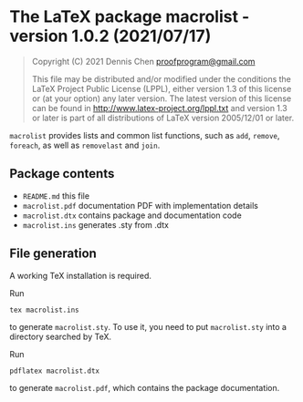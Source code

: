 # The LaTeX package macrolist - version 1.0.2 (2021/07/17)

> Copyright (C) 2021 Dennis Chen <proofprogram@gmail.com>
>
> This file may be distributed and/or modified under
> the conditions the LaTeX Project Public License (LPPL),
> either version 1.3 of this license or (at your option)
> any later version. The latest version of this license
> can be found in
> http://www.latex-project.org/lppl.txt
> and version 1.3 or later is part of all distributions of LaTeX
> version 2005/12/01 or later.

`macrolist` provides lists and common list functions, such as `add`, `remove`, `foreach`, as well as `removelast` and `join`.

## Package contents

- `README.md` this file
- `macrolist.pdf` documentation PDF with implementation details
- `macrolist.dtx` contains package and documentation code
- `macrolist.ins` generates .sty from .dtx

## File generation

A working TeX installation is required.

Run

    tex macrolist.ins

to generate `macrolist.sty`. To use it, you need to put `macrolist.sty` into a directory searched by TeX.

Run

    pdflatex macrolist.dtx

to generate `macrolist.pdf`, which contains the package documentation.
